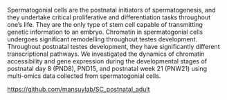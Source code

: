 Spermatogonial cells are the postnatal initiators of spermatogenesis, and they undertake critical proliferative and differentiation tasks throughout one’s life. They are the only type of stem cell capable of transmitting genetic information to an embryo. Chromatin in spermatogonial cells undergoes significant remodelling throughout testes development. Throughout postnatal testes development, they have significantly different transcriptional pathways. We investigated the dynamics of chromatin accessibility and gene expression during the developmental stages of postnatal day 8 (PND8), PND15, and postnatal week 21 (PNW21) using multi-omics data collected from spermatogonial cells.

https://github.com/mansuylab/SC_postnatal_adult
